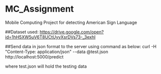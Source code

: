 # MC_Assignment

Mobile Computing Project for detecting American Sign Language

##Dataset used:
https://drive.google.com/open?id=1hH5XW5uV6T8UCtUyvXsrDVs73-_3exhI

##Send data in json format to the server using command as below:
curl -H "Content-Type: application/json" --data @test.json http://localhost:5000/predict

where test.json will hold the testing data

